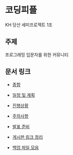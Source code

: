 # 코딩피플

KH 당산 세미프로젝트 1조

## 주제

프로그래밍 입문자를 위한 커뮤니티

## 문서 링크

-   [종합](https://docs.google.com/document/d/1FcH7gKhC-XnLR0Hcn_lQs-wgjmoAp1KpvrpbiNWD_rA/edit)

-   [일정 및 계획](https://docs.google.com/document/d/17IPcZiLiCdF4sNmWjOfRNvLW5r_aklvVNsz3ZLlmUNU/edit)

-   [진행상황](https://docs.google.com/spreadsheets/d/1eL8a7eddU0PykCZEwqCrl-EpGtzVuhE5V-GLT5sVJ8I/edit)

-   [주의사항](https://docs.google.com/document/d/1NRpAWHatjQys6yWM_8IkCidtbTRU-5ubAHgfYEQikDI/edit)

-   [발표 준비](https://docs.google.com/document/d/1srqXQzfR8Qkx0r1Jxnddwjoi00T6jUmVL6oNeO8Dm2o/edit)

-   [게시판 링크 정리](https://docs.google.com/document/d/1llFivJLyEklYg0a8ce7p-HK2EhCU5zZH1Om-eQDlgMw/edit)

-   [백업 파일 모음](https://mega.nz/folder/V6oSmYDZ#OCzsjjuj6xdeXlG-q1T3FQ)
